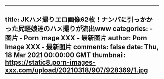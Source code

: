 
---
title: JKハメ撮りエロ画像62枚！ナンパに引っかかった尻軽娘達のハメ撮りが流出www
categories: 
    - 图片
    - Porn Image XXX - 最新图片
author: Porn Image XXX - 最新图片
comments: false
date: Thu, 18 Mar 2021 00:00:00 GMT
thumbnail: https://static8.porn-images-xxx.com/upload/20210318/907/928369/1.jpg
---

<div>   
<img src="https://static8.porn-images-xxx.com/upload/20210318/907/928369/1.jpg" referrerpolicy="no-referrer" alt> <img src="https://static8.porn-images-xxx.com/upload/20210318/907/928369/2.jpg" referrerpolicy="no-referrer" alt> <img src="https://static8.porn-images-xxx.com/upload/20210318/907/928369/3.jpg" referrerpolicy="no-referrer" alt> <img src="https://static8.porn-images-xxx.com/upload/20210318/907/928369/4.jpg" referrerpolicy="no-referrer" alt> <img src="https://static8.porn-images-xxx.com/upload/20210318/907/928369/5.jpg" referrerpolicy="no-referrer" alt> <img src="https://static8.porn-images-xxx.com/upload/20210318/907/928369/6.jpg" referrerpolicy="no-referrer" alt> <img src="https://static8.porn-images-xxx.com/upload/20210318/907/928369/7.jpg" referrerpolicy="no-referrer" alt> <img src="https://static8.porn-images-xxx.com/upload/20210318/907/928369/8.jpg" referrerpolicy="no-referrer" alt> <img src="https://static8.porn-images-xxx.com/upload/20210318/907/928369/9.jpg" referrerpolicy="no-referrer" alt> <img src="https://static8.porn-images-xxx.com/upload/20210318/907/928369/10.jpg" referrerpolicy="no-referrer" alt> <img src="https://static8.porn-images-xxx.com/upload/20210318/907/928369/11.jpg" referrerpolicy="no-referrer" alt> <img src="https://static8.porn-images-xxx.com/upload/20210318/907/928369/12.jpg" referrerpolicy="no-referrer" alt> <img src="https://static8.porn-images-xxx.com/upload/20210318/907/928369/13.jpg" referrerpolicy="no-referrer" alt> <img src="https://static8.porn-images-xxx.com/upload/20210318/907/928369/14.jpg" referrerpolicy="no-referrer" alt> <img src="https://static8.porn-images-xxx.com/upload/20210318/907/928369/15.jpg" referrerpolicy="no-referrer" alt> <img src="https://static8.porn-images-xxx.com/upload/20210318/907/928369/16.jpg" referrerpolicy="no-referrer" alt> <img src="https://static8.porn-images-xxx.com/upload/20210318/907/928369/17.jpg" referrerpolicy="no-referrer" alt> <img src="https://static8.porn-images-xxx.com/upload/20210318/907/928369/18.jpg" referrerpolicy="no-referrer" alt> <img src="https://static8.porn-images-xxx.com/upload/20210318/907/928369/19.jpg" referrerpolicy="no-referrer" alt> <img src="https://static8.porn-images-xxx.com/upload/20210318/907/928369/20.jpg" referrerpolicy="no-referrer" alt> <img src="https://static8.porn-images-xxx.com/upload/20210318/907/928369/21.jpg" referrerpolicy="no-referrer" alt> <img src="https://static8.porn-images-xxx.com/upload/20210318/907/928369/22.jpg" referrerpolicy="no-referrer" alt> <img src="https://static8.porn-images-xxx.com/upload/20210318/907/928369/23.jpg" referrerpolicy="no-referrer" alt> <img src="https://static8.porn-images-xxx.com/upload/20210318/907/928369/24.jpg" referrerpolicy="no-referrer" alt> <img src="https://static8.porn-images-xxx.com/upload/20210318/907/928369/25.jpg" referrerpolicy="no-referrer" alt> <img src="https://static8.porn-images-xxx.com/upload/20210318/907/928369/26.jpg" referrerpolicy="no-referrer" alt> <img src="https://static8.porn-images-xxx.com/upload/20210318/907/928369/27.jpg" referrerpolicy="no-referrer" alt> <img src="https://static8.porn-images-xxx.com/upload/20210318/907/928369/28.jpg" referrerpolicy="no-referrer" alt> <img src="https://static8.porn-images-xxx.com/upload/20210318/907/928369/29.jpg" referrerpolicy="no-referrer" alt> <img src="https://static8.porn-images-xxx.com/upload/20210318/907/928369/30.jpg" referrerpolicy="no-referrer" alt> <img src="https://static8.porn-images-xxx.com/upload/20210318/907/928369/31.jpg" referrerpolicy="no-referrer" alt> <img src="https://static8.porn-images-xxx.com/upload/20210318/907/928369/32.jpg" referrerpolicy="no-referrer" alt> <img src="https://static8.porn-images-xxx.com/upload/20210318/907/928369/33.jpg" referrerpolicy="no-referrer" alt> <img src="https://static8.porn-images-xxx.com/upload/20210318/907/928369/34.jpg" referrerpolicy="no-referrer" alt> <img src="https://static8.porn-images-xxx.com/upload/20210318/907/928369/35.jpg" referrerpolicy="no-referrer" alt> <img src="https://static8.porn-images-xxx.com/upload/20210318/907/928369/36.jpg" referrerpolicy="no-referrer" alt> <img src="https://static8.porn-images-xxx.com/upload/20210318/907/928369/37.jpg" referrerpolicy="no-referrer" alt> <img src="https://static8.porn-images-xxx.com/upload/20210318/907/928369/38.jpg" referrerpolicy="no-referrer" alt> <img src="https://static8.porn-images-xxx.com/upload/20210318/907/928369/39.jpg" referrerpolicy="no-referrer" alt> <img src="https://static8.porn-images-xxx.com/upload/20210318/907/928369/40.jpg" referrerpolicy="no-referrer" alt> <img src="https://static8.porn-images-xxx.com/upload/20210318/907/928369/41.jpg" referrerpolicy="no-referrer" alt> <img src="https://static8.porn-images-xxx.com/upload/20210318/907/928369/42.jpg" referrerpolicy="no-referrer" alt> <img src="https://static8.porn-images-xxx.com/upload/20210318/907/928369/43.jpg" referrerpolicy="no-referrer" alt> <img src="https://static8.porn-images-xxx.com/upload/20210318/907/928369/44.jpg" referrerpolicy="no-referrer" alt> <img src="https://static8.porn-images-xxx.com/upload/20210318/907/928369/45.jpg" referrerpolicy="no-referrer" alt> <img src="https://static8.porn-images-xxx.com/upload/20210318/907/928369/46.jpg" referrerpolicy="no-referrer" alt> <img src="https://static8.porn-images-xxx.com/upload/20210318/907/928369/47.jpg" referrerpolicy="no-referrer" alt> <img src="https://static8.porn-images-xxx.com/upload/20210318/907/928369/48.jpg" referrerpolicy="no-referrer" alt> <img src="https://static8.porn-images-xxx.com/upload/20210318/907/928369/49.jpg" referrerpolicy="no-referrer" alt> <img src="https://static8.porn-images-xxx.com/upload/20210318/907/928369/50.jpg" referrerpolicy="no-referrer" alt> <img src="https://static8.porn-images-xxx.com/upload/20210318/907/928369/51.jpg" referrerpolicy="no-referrer" alt> <img src="https://static8.porn-images-xxx.com/upload/20210318/907/928369/52.jpg" referrerpolicy="no-referrer" alt> <img src="https://static8.porn-images-xxx.com/upload/20210318/907/928369/53.jpg" referrerpolicy="no-referrer" alt> <img src="https://static8.porn-images-xxx.com/upload/20210318/907/928369/54.jpg" referrerpolicy="no-referrer" alt> <img src="https://static8.porn-images-xxx.com/upload/20210318/907/928369/55.jpg" referrerpolicy="no-referrer" alt> <img src="https://static8.porn-images-xxx.com/upload/20210318/907/928369/56.jpg" referrerpolicy="no-referrer" alt> <img src="https://static8.porn-images-xxx.com/upload/20210318/907/928369/57.jpg" referrerpolicy="no-referrer" alt> <img src="https://static8.porn-images-xxx.com/upload/20210318/907/928369/58.jpg" referrerpolicy="no-referrer" alt> <img src="https://static8.porn-images-xxx.com/upload/20210318/907/928369/59.jpg" referrerpolicy="no-referrer" alt> <img src="https://static8.porn-images-xxx.com/upload/20210318/907/928369/60.jpg" referrerpolicy="no-referrer" alt> <img src="https://static8.porn-images-xxx.com/upload/20210318/907/928369/61.jpg" referrerpolicy="no-referrer" alt> <img src="https://static8.porn-images-xxx.com/upload/20210318/907/928369/62.jpg" referrerpolicy="no-referrer" alt>  
</div>
            